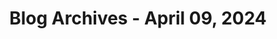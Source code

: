 ---
layout: category
title: "Blog Archives - April 09, 2024" 
category: "year-2024"
lang: en
permalink: '/category/2024/04/09/'
pagination:
    enabled: true
    category: ["year-2024", "month-04", "day-09"]
    permalink: /page/:num/
    locale: en
---